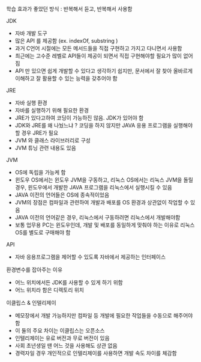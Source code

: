 <p>학습 효과가 좋았던 방식 : 반복해서 듣고, 반복해서 사용함</p>
<p>JDK</p>
<ul>
<li>자바 개발 도구</li>
<li>많은 API 를 제공함 (ex. indexOf, substring )</li>
<li>과거 C언어 시절에는 모든 메서드들을 직접 구현하고 가지고 다니면서 사용함</li>
<li>최근에는 고수준 레벨로 API들이 제공이 되면서 직접 구현해야할 필요가 많이 없어짐</li>
<li>API 만 있으면 쉽게 개발할 수 있다고 생각하기 쉽지만, 문서에서 잘 찾아 올바르게 이해하고 잘 활용할 수 있는 능력을 갖추어야 함</li>
</ul>
<p>JRE</p>
<ul>
<li>자바 실행 환경</li>
<li>자바를 실행하기 위해 필요한 환경</li>
<li>JRE가 있다고하여 코딩이 가능하진 않음. JDK가 있어야 함</li>
<li>JDK와 JRE를 왜 나눴느냐 ? 코딩을 하지 않지만 JAVA 응용 프로그램을 실행해야할 경우 JRE가 필요</li>
<li>JVM 와 클래스 라이브러리로 구성</li>
<li>JVM 튜닝 관련 내용도 있음</li>
</ul>
<p>JVM</p>
<ul>
<li>OS에 독립을 가능케 함</li>
<li>윈도우 OS에서는 윈도우 JVM을 구동하고, 리눅스 OS에서는 리눅스 JVM을 돌릴 경우, 윈도우에서 개발한 JAVA 프로그램을 리눅스에서 실행시킬 수 있음</li>
<li>JAVA 이전의 언어들은 OS에 종속적이었음</li>
<li>JVM의 장점은 컴파일과 관련하여 개발과 배포를 OS 환경과 상관없이 작업할 수 있음</li>
<li>JAVA 이전의 언어같은 경우, 리눅스에서 구동하려면 리눅스에서 개발해야함</li>
<li>보통 업무용 PC는 윈도우인데, 개발 및 배포를 동일하게 맞춰야 하는 이유로 리눅스 OS를 별도로 구매해야 함</li>
</ul>
<p>API</p>
<ul>
<li>자바 응용프로그램을 제어할 수 있도록 자바에서 제공하는 인터페이스</li>
</ul>
<p>환경변수를 잡아주는 이유</p>
<ul>
<li>어느 위치에서든 JDK를 사용할 수 있게 하기 위함</li>
<li>어느 위치라 함은 디렉토리 위치</li>
</ul>
<p>이클립스 &amp; 인텔리제이</p>
<ul>
<li>메모장에서 개발 가능하지만 컴파일 등 개발에 필요한 작업들을 수동으로 해주어야 함</li>
<li>이 둘의 주요 차이는 이클립스는 오픈소스</li>
<li>인텔리제이는 유료 버전과 무료 버전이 있음</li>
<li>사회 초년생일 땐 어느 것을 사용해도 상관 없음</li>
<li>경력자일 경우 개인적으로 인텔리제이를 사용하면 개발 속도 차이를 체감함</li>
</ul>